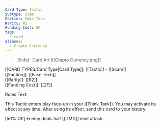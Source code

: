 ```yaml
---
Card Type: Tactic
Subtype: Scam
Faction: Fake Tech
Rarity: R2
Funding Cost: 2F
tags:
  - card
aliases:
  - Crapto Currency
---
```

> [!info]- Card Art
> ![[Crapto Currency.png]]

[[CARD TYPES/Card Type|Card Type]]: [[Tactic]] - [[Scam]]  
[[Faction]]: [[Fake Tech]]  
[[Rarity]]: [[R2]]  
[[Funding Cost]]: [[2F]]  

Rules Text:  

This Tactic enters play face-up in your [[Think Tank]]. You may activate its effect at any time.
After using its effect, send this card to your history.  

[50% Off] Enemy deals half [[DMG]] next attack.  